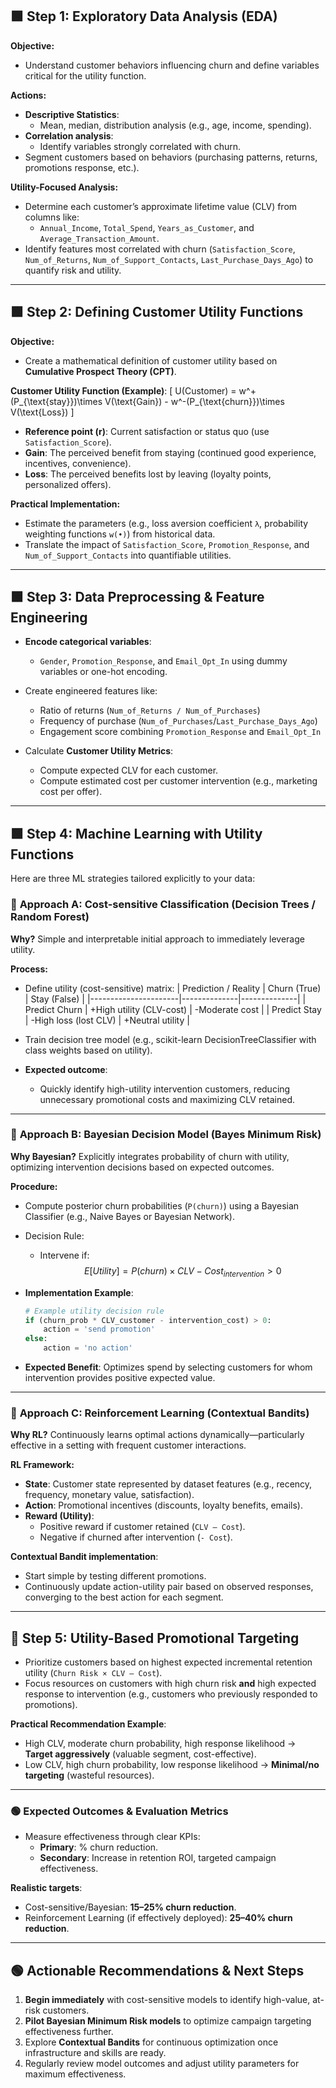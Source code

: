 ## 🟩 Step 1: Exploratory Data Analysis (EDA)

**Objective:**
- Understand customer behaviors influencing churn and define variables critical for the utility function.

**Actions:**
- **Descriptive Statistics**:
  - Mean, median, distribution analysis (e.g., age, income, spending).
- **Correlation analysis**:
  - Identify variables strongly correlated with churn.
- Segment customers based on behaviors (purchasing patterns, returns, promotions response, etc.).

**Utility-Focused Analysis:**
- Determine each customer’s approximate lifetime value (CLV) from columns like:
  - `Annual_Income`, `Total_Spend`, `Years_as_Customer`, and `Average_Transaction_Amount`.
- Identify features most correlated with churn (`Satisfaction_Score`, `Num_of_Returns`, `Num_of_Support_Contacts`, `Last_Purchase_Days_Ago`) to quantify risk and utility.

---

## 🟩 Step 2: Defining Customer Utility Functions

**Objective:**
- Create a mathematical definition of customer utility based on **Cumulative Prospect Theory (CPT)**.

**Customer Utility Function (Example)**:
\[
U(Customer) = w^+(P_{\text{stay}})\times V(\text{Gain}) - w^-(P_{\text{churn}})\times V(\text{Loss})
\]

- **Reference point (r)**: Current satisfaction or status quo (use `Satisfaction_Score`).
- **Gain**: The perceived benefit from staying (continued good experience, incentives, convenience).
- **Loss**: The perceived benefits lost by leaving (loyalty points, personalized offers).

**Practical Implementation:**
- Estimate the parameters (e.g., loss aversion coefficient `λ`, probability weighting functions `w(•)`) from historical data.
- Translate the impact of `Satisfaction_Score`, `Promotion_Response`, and `Num_of_Support_Contacts` into quantifiable utilities.

---

## 🟩 Step 3: Data Preprocessing & Feature Engineering

- **Encode categorical variables**:
  - `Gender`, `Promotion_Response`, and `Email_Opt_In` using dummy variables or one-hot encoding.
- Create engineered features like:
  - Ratio of returns (`Num_of_Returns / Num_of_Purchases`)
  - Frequency of purchase (`Num_of_Purchases`/`Last_Purchase_Days_Ago`)
  - Engagement score combining `Promotion_Response` and `Email_Opt_In`

- Calculate **Customer Utility Metrics**:
  - Compute expected CLV for each customer.
  - Compute estimated cost per customer intervention (e.g., marketing cost per offer).

---

## 🟩 Step 4: Machine Learning with Utility Functions

Here are three ML strategies tailored explicitly to your data:

### 🎯 **Approach A: Cost-sensitive Classification (Decision Trees / Random Forest)**

**Why?** Simple and interpretable initial approach to immediately leverage utility.

**Process:**
- Define utility (cost-sensitive) matrix:
  | Prediction / Reality | Churn (True) | Stay (False) |
  |----------------------|--------------|--------------|
  | Predict Churn        | +High utility (CLV-cost)   | -Moderate cost |
  | Predict Stay         | -High loss (lost CLV)      | +Neutral utility |

- Train decision tree model (e.g., scikit-learn DecisionTreeClassifier with class weights based on utility).

- **Expected outcome**:
  - Quickly identify high-utility intervention customers, reducing unnecessary promotional costs and maximizing CLV retained.

---

### 🧩 **Approach B: Bayesian Decision Model (Bayes Minimum Risk)**

**Why Bayesian?** 
Explicitly integrates probability of churn with utility, optimizing intervention decisions based on expected outcomes.

**Procedure:**
- Compute posterior churn probabilities (`P(churn)`) using a Bayesian Classifier (e.g., Naive Bayes or Bayesian Network).
- Decision Rule:
  - Intervene if:  
    $$
    E[Utility] = P(churn)\times CLV - Cost_{intervention} > 0
    $$

- **Implementation Example**:
  ```python
  # Example utility decision rule
  if (churn_prob * CLV_customer - intervention_cost) > 0:
      action = 'send promotion'
  else:
      action = 'no action'
  ```

- **Expected Benefit**: Optimizes spend by selecting customers for whom intervention provides positive expected value.

---

### 🚀 **Approach C: Reinforcement Learning (Contextual Bandits)**

**Why RL?** Continuously learns optimal actions dynamically—particularly effective in a setting with frequent customer interactions.

**RL Framework:**
- **State**: Customer state represented by dataset features (e.g., recency, frequency, monetary value, satisfaction).
- **Action**: Promotional incentives (discounts, loyalty benefits, emails).
- **Reward (Utility)**:  
  - Positive reward if customer retained (`CLV – Cost`).
  - Negative if churned after intervention (`- Cost`).

**Contextual Bandit implementation**:
- Start simple by testing different promotions.
- Continuously update action-utility pair based on observed responses, converging to the best action for each segment.

---

## 🎯 **Step 5: Utility-Based Promotional Targeting**

- Prioritize customers based on highest expected incremental retention utility (`Churn Risk × CLV – Cost`).
- Focus resources on customers with high churn risk **and** high expected response to intervention (e.g., customers who previously responded to promotions).

**Practical Recommendation Example**:
- High CLV, moderate churn probability, high response likelihood → **Target aggressively** (valuable segment, cost-effective).
- Low CLV, high churn probability, low response likelihood → **Minimal/no targeting** (wasteful resources).

---

### 🟢 **Expected Outcomes & Evaluation Metrics**

- Measure effectiveness through clear KPIs:
  - **Primary**: % churn reduction.
  - **Secondary**: Increase in retention ROI, targeted campaign effectiveness.

**Realistic targets**:
- Cost-sensitive/Bayesian: **15–25% churn reduction**.
- Reinforcement Learning (if effectively deployed): **25–40% churn reduction**.

---

## 🟢 **Actionable Recommendations & Next Steps**

1. **Begin immediately** with cost-sensitive models to identify high-value, at-risk customers.
2. **Pilot Bayesian Minimum Risk models** to optimize campaign targeting effectiveness further.
3. Explore **Contextual Bandits** for continuous optimization once infrastructure and skills are ready.
4. Regularly review model outcomes and adjust utility parameters for maximum effectiveness.


